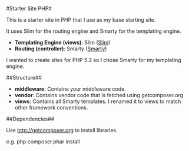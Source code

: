 ﻿#Starter Site PHP#

This is a starter site in PHP that I use as my base starting site.  

It uses Slim for the routing engine and Smarty for the templating engine.

* **Templating Engine (views)**: Slim ([Slim](https://github.com/codeguy/Slim))
* **Routing (controller)**: Smarty ([Smarty](http://www.smarty.net/))

I wanted to create sites for PHP 5.2 so I chose Smarty for my templating engine.

##Structure##

* **middleware**: Contains your middleware code.
* **vendor**: Contains vendor code that is fetched using getcomposer.org
* **views**: Contains all Smarty templates. I renamed it to views to match other framework conventions.

##Dependencies##

Use http://getcomposer.org to install libraries.

e.g. php composer.phar install